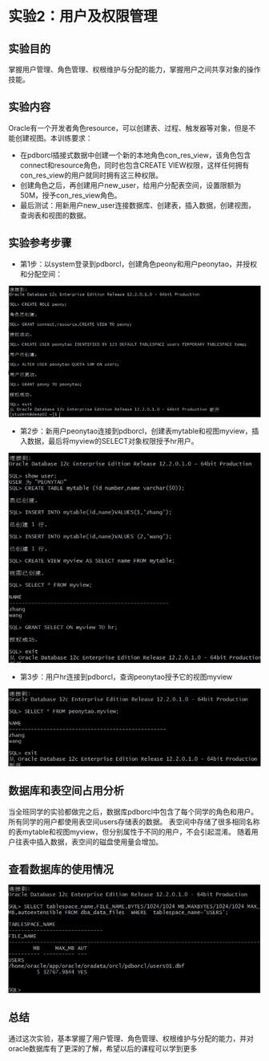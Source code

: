 # 实验2：用户及权限管理



## 实验目的

掌握用户管理、角色管理、权根维护与分配的能力，掌握用户之间共享对象的操作技能。

## 实验内容

Oracle有一个开发者角色resource，可以创建表、过程、触发器等对象，但是不能创建视图。本训练要求：

- 在pdborcl插接式数据中创建一个新的本地角色con_res_view，该角色包含connect和resource角色，同时也包含CREATE VIEW权限，这样任何拥有con_res_view的用户就同时拥有这三种权限。
- 创建角色之后，再创建用户new_user，给用户分配表空间，设置限额为50M，授予con_res_view角色。
- 最后测试：用新用户new_user连接数据库、创建表，插入数据，创建视图，查询表和视图的数据。

## 实验参考步骤

- 第1步：以system登录到pdborcl，创建角色peony和用户peonytao，并授权和分配空间：

<img src="https://github.com/peonytao/oracle/blob/main/test2/1.png" />

- 第2步：新用户peonytao连接到pdborcl，创建表mytable和视图myview，插入数据，最后将myview的SELECT对象权限授予hr用户。

<img src="https://github.com/peonytao/oracle/blob/main/test2/2.png" alt="2" style="zoom:80%;" />

- 第3步：用户hr连接到pdborcl，查询peonytao授予它的视图myview

<img src="https://github.com/peonytao/oracle/blob/main/test2/3.png" alt="3" style="zoom:80%;" />



## 数据库和表空间占用分析

当全班同学的实验都做完之后，数据库pdborcl中包含了每个同学的角色和用户。 所有同学的用户都使用表空间users存储表的数据。 表空间中存储了很多相同名称的表mytable和视图myview，但分别属性于不同的用户，不会引起混淆。 随着用户往表中插入数据，表空间的磁盘使用量会增加。



## 查看数据库的使用情况

<img src="https://github.com/peonytao/oracle/blob/main/test2/4.png" alt="4" style="zoom:80%;" />



## 总结

通过这次实验，基本掌握了用户管理、角色管理、权根维护与分配的能力，并对oracle数据库有了更深的了解，希望以后的课程可以学到更多























